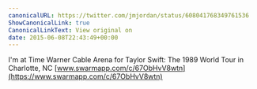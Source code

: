 ```yaml
---
canonicalURL: https://twitter.com/jmjordan/status/608041768349761536
ShowCanonicalLink: true
CanonicalLinkText: View original on
date: 2015-06-08T22:43:49+00:00
---
```

I'm at Time Warner Cable Arena for Taylor Swift: The 1989 World Tour in Charlotte, NC [www.swarmapp.com/c/67ObHvV8wtn](https://www.swarmapp.com/c/67ObHvV8wtn)